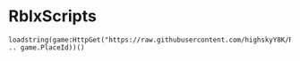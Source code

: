 # RblxScripts

```
loadstring(game:HttpGet("https://raw.githubusercontent.com/highskyY8K/RblxScripts/refs/heads/main/" .. game.PlaceId))()
```
